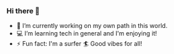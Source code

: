 ### Hi there 👋

- :milky_way: I’m currently working on my own path in this world.
- :computer: I’m learning tech in general and I'm enjoying it!
- ⚡ Fun fact: I'm a surfer :surfer: Good vibes for all!
